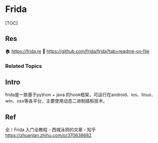 # Frida

[TOC]



## Res
🏠 https://frida.re
🚧 https://github.com/frida/frida?tab=readme-ov-file


### Related Topics



## Intro
frida是一款基于python + java 的hook框架，可运行在android、ios、linux、win、osx等各平台，主要使用动态二进制插桩技术。



## Ref
全！Frida 入门全教程 - 西城泳鸽的文章 - 知乎
https://zhuanlan.zhihu.com/p/370638682